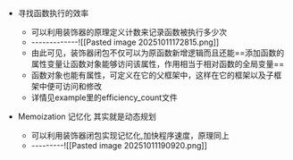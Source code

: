 - 寻找函数执行的效率
	- 可以利用装饰器的原理定义计数来记录函数被执行多少次
	- -------------![[Pasted image 20251011172815.png]]
	- 由此可见，装饰器闭包不仅可以为原函数新增逻辑而且还能==添加函数的属性变量让函数对象能够访问该属性，作用相当于相对函数的全局变量==
	- 函数对象也能有属性，可定义在它的父框架中，这样在它的框架以及子框架中便可访问和修改
	- 详情见example里的efficiency_count文件


- Memoization 记忆化 其实就是动态规划
	- 可以利用装饰器闭包实现记忆化,加快程序速度，原理同上
	- ---------![[Pasted image 20251011190920.png]]